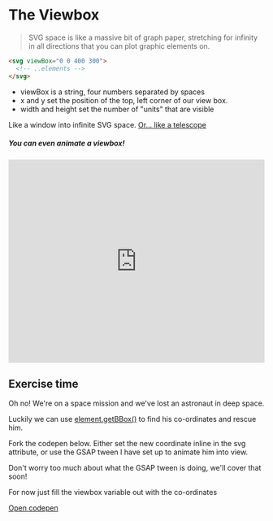 # The Viewbox

> SVG space is like a massive bit of graph paper, stretching for infinity in all directions that you can plot graphic elements on.

```html
<svg viewBox="0 0 400 300">
  <!-- ..elements -->
</svg>
```

- viewBox is a string, four numbers separated by spaces
- x and y set the position of the top, left corner of our view box.
- width and height set the number of "units" that are visible

Like a window into infinite SVG space.
[Or... like a telescope](https://wattenberger.com/guide/scaling-svg)

##### You can even animate a viewbox!

<iframe height="400" style="width: 100%;" scrolling="no" title="Animated Flow Chart to demo animating viewBox" src="https://codepen.io/sdras/embed/preview/VjvGJM?height=265&theme-id=default&default-tab=html,result" frameborder="no" allowtransparency="true" allowfullscreen="true">
  See the Pen <a href='https://codepen.io/sdras/pen/VjvGJM'>Animated Flow Chart to demo animating viewBox</a> by Sarah Drasner
  (<a href='https://codepen.io/sdras'>@sdras</a>) on <a href='https://codepen.io'>CodePen</a>.
</iframe>

## Exercise time

Oh no! We're on a space mission and we've lost an astronaut in deep space.

Luckily we can use [element.getBBox()](https://developer.mozilla.org/en-US/docs/Web/API/SVGGraphicsElement/getBBox) to find his co-ordinates and rescue him.

Fork the codepen below. Either set the new coordinate inline in the svg attribute, or use the GSAP tween I have set up to animate him into view.

Don't worry too much about what the GSAP tween is doing, we'll cover that soon!

For now just fill the viewbox variable out with the co-ordinates

[Open codepen](https://codepen.io/cassie-codes/pen/79a66762d1264bb8b3c0e2a0ab2a773e?editors=1010)
